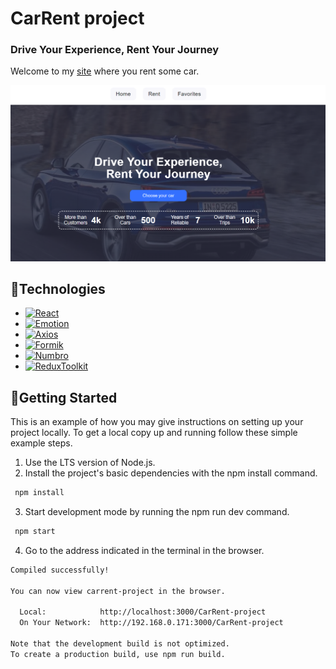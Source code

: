 # CarRent project

### Drive Your Experience, Rent Your Journey

Welcome to my [site](https://vovalyapota.github.io/CarRent-project/) where you
rent some car.

<a href="https://vovalyapota.github.io/CarRent-project/" target="_blank">![CerRent](./public/readme.png)</a>

## 📃Technologies

- <a href="https://reactjs.org/" target="_blank">![React][React.js]</a>
- <a href="https://emotion.sh/" target="_blank">![Emotion][Emotion.js]</a>
- <a href="https://axios-http.com/ru/" target="_blank">![Axios][Axios.js]</a>
- <a href="https://formik.org/" target="_blank">![Formik][Formik.js]</a>
- <a href="https://numbrojs.com/" target="_blank">![Numbro][Numbro.js]</a>
- <a href="https://redux.js.org/" target="_blank">![ReduxToolkit][ReduxToolkit.js]</a>

## 🥁Getting Started

This is an example of how you may give instructions on setting up your project
locally. To get a local copy up and running follow these simple example steps.

1. Use the LTS version of Node.js.
2. Install the project's basic dependencies with the npm install command.

```sh
 npm install
```

3. Start development mode by running the npm run dev command.

```sh
 npm start
```

4. Go to the address indicated in the terminal in the browser.

```sh
Compiled successfully!

You can now view carrent-project in the browser.

  Local:            http://localhost:3000/CarRent-project
  On Your Network:  http://192.168.0.171:3000/CarRent-project

Note that the development build is not optimized.
To create a production build, use npm run build.
```

<!-- LINKS  -->

[React.js]:
  https://img.shields.io/badge/React-20232A?style=for-the-badge&logo=react&logoColor=61DAFB
[Emotion.js]: https://img.shields.io/badge/Emotion-D26AC2?style=for-the-badge
[Axios.js]:
  https://img.shields.io/badge/Axios-FFF?style=for-the-badge&logo=axios&logoColor=5A29E4
[Formik.js]: https://img.shields.io/badge/Formik-172B4D?style=for-the-badge
[Numbro.js]: https://img.shields.io/badge/Numbro-70a6c2?style=for-the-badge
[ReduxToolkit.js]:
  https://img.shields.io/badge/ReduxToolkit-764abc?style=for-the-badge
